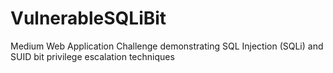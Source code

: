 # VulnerableSQLiBit
 Medium Web Application Challenge demonstrating SQL Injection (SQLi) and SUID bit privilege escalation techniques
